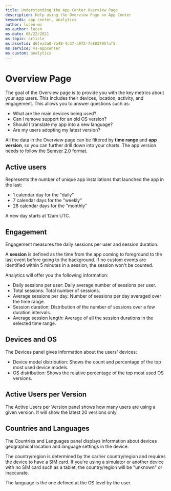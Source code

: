 ```yaml
---
title: Understanding the App Center Overview Page
description: Help using the Overview Page on App Center
keywords: app center, analytics
author: lucen-ms
ms.author: lucen
ms.date: 08/22/2021
ms.topic: article
ms.assetid: d6fea3a0-7a48-4c37-a972-7a803705faf5
ms.service: vs-appcenter
ms.custom: analytics
---
```


# Overview Page

The goal of the Overview page is to provide you with the key metrics about your app users. This includes their devices, location, activity, and engagement. This allows you to answer questions such as:

- What are the main devices being used?
- Can I remove support for an old OS version?
- Should I translate my app into a new language?
- Are my users adopting my latest version?

All the data in the Overview page can be filtered by **time range** and **app version**, so you can further drill down into your charts. The app version needs to follow the [Semver 2.0](https://semver.org/spec/v2.0.0.html) format.

## Active users

Represents the number of unique app installations that launched the app in the last:

- 1 calendar day for the "daily"
- 7 calendar days for the "weekly"
- 28 calendar days for the "monthly"

A new day starts at 12am UTC.

## Engagement

Engagement measures the daily sessions per user and session duration.

A **session** is defined as the time from the app coming to foreground to the last event before going to the background. If no custom events are identified within 5 minutes in a session, the session won't be counted.

Analytics will offer you the following information:

- Daily sessions per user: Daily average number of sessions per user.
- Total sessions: Total number of sessions.
- Average sessions per day: Number of sessions per day averaged over the time range.
- Session duration: Distribution of the number of sessions over a few duration intervals.
- Average session length: Average of all the session durations in the selected time range.

## Devices and OS

The Devices panel gives information about the users' devices:

- Device model distribution: Shows the count and percentage of the top most used device models.
- OS distribution: Shows the relative percentage of the top most used OS versions.

## Active Users per Version

The Active Users per Version panel shows how many users are using a given version. It will show the latest 20 versions only.

## Countries and Languages

The Countries and Languages panel displays information about devices geographical location and language settings in the device.

The country/region is determined by the carrier country/region and requires the device to have a SIM card. If you're using a simulator or another device with no SIM card such as a tablet, the country/region will be "unknown" or inaccurate.

The language is the one defined at the OS level by the user.

